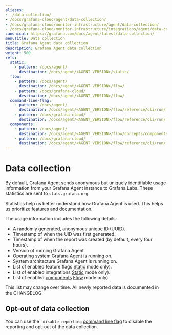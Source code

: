 ```yaml
---
aliases:
- ./data-collection/
- /docs/grafana-cloud/agent/data-collection/
- /docs/grafana-cloud/monitor-infrastructure/agent/data-collection/
- /docs/grafana-cloud/monitor-infrastructure/integrations/agent/data-collection/
canonical: https://grafana.com/docs/agent/latest/data-collection/
menuTitle: Data collection
title: Grafana Agent data collection
description: Grafana Agent data collection
weight: 500
refs:
  static:
    - pattern: /docs/agent/
      destination: /docs/agent/<AGENT_VERSION>/static/
  flow:
    - pattern: /docs/agent/
      destination: /docs/agent/<AGENT_VERSION>/flow/
    - pattern: /docs/grafana-cloud/
      destination: /docs/agent/<AGENT_VERSION>/flow/
  command-line-flag:
    - pattern: /docs/agent/
      destination: /docs/agent/<AGENT_VERSION>/flow/reference/cli/run/
    - pattern: /docs/grafana-cloud/
      destination: /docs/agent/<AGENT_VERSION>/flow/reference/cli/run/
  components:
    - pattern: /docs/agent/
      destination: /docs/agent/<AGENT_VERSION>/flow/concepts/components/
    - pattern: /docs/grafana-cloud/
      destination: /docs/agent/<AGENT_VERSION>/flow/reference/cli/run/
---
```


# Data collection

By default, Grafana Agent sends anonymous but uniquely identifiable usage information from
your Grafana Agent instance to Grafana Labs. These statistics are sent to `stats.grafana.org`.

Statistics help us better understand how Grafana Agent is used. This helps us prioritize features and documentation.

The usage information includes the following details:

* A randomly generated, anonymous unique ID (UUID).
* Timestamp of when the UID was first generated.
* Timestamp of when the report was created (by default, every four hours).
* Version of running Grafana Agent.
* Operating system Grafana Agent is running on.
* System architecture Grafana Agent is running on.
* List of enabled feature flags [Static](ref:static) mode only).
* List of enabled integrations [Static](ref:static) mode only).
* List of enabled [components](ref:components) [Flow](ref:flow) mode only).

This list may change over time. All newly reported data is documented in the CHANGELOG.

## Opt-out of data collection

You can use the `-disable-reporting` [command line flag](ref:command-line-flag) to disable the reporting and opt-out of the data collection.

